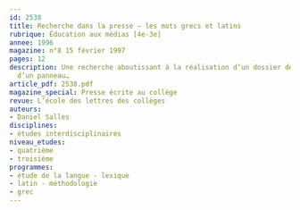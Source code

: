 ```yaml
---
id: 2538
title: Recherche dans la presse – les mots grecs et latins 
rubrique: Éducation aux médias [4e-3e]
annee: 1996
magazine: n°8 15 février 1997
pages: 12
description: Une recherche aboutissant à la réalisation d’un dossier de presse et
  d’un panneau…
article_pdf: 2538.pdf
magazine_special: Presse écrite au collège
revue: L’école des lettres des collèges
auteurs:
- Daniel Salles
disciplines:
- études interdisciplinaires
niveau_etudes:
- quatrième
- troisième
programmes:
- étude de la langue - lexique
- latin - méthodologie
- grec
---
```

